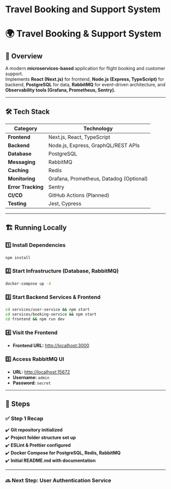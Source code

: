 # Travel Booking and Support System

# 🌍 Travel Booking & Support System

## 🚀 Overview
A modern **microservices-based** application for flight booking and customer support.  
Implements **React (Next.js)** for frontend, **Node.js (Express, TypeScript)** for backend, **PostgreSQL** for data, **RabbitMQ** for event-driven architecture, and **Observability tools (Grafana, Prometheus, Sentry).**

---

## 🛠 Tech Stack

| **Category**  | **Technology**  |
|--------------|----------------|
| **Frontend**  | Next.js, React, TypeScript |
| **Backend**   | Node.js, Express, GraphQL/REST APIs |
| **Database**  | PostgreSQL |
| **Messaging** | RabbitMQ |
| **Caching**   | Redis |
| **Monitoring** | Grafana, Prometheus, Datadog (Optional) |
| **Error Tracking** | Sentry |
| **CI/CD**  | GitHub Actions (Planned) |
| **Testing** | Jest, Cypress |

---

## 🏗 Running Locally

### 1️⃣ Install Dependencies
```sh
npm install
```

### 2️⃣ Start Infrastructure (Database, RabbitMQ)
```sh
docker-compose up -d
```

### 3️⃣ Start Backend Services & Frontend
```sh
cd services/user-service && npm start
cd services/booking-service && npm start
cd frontend && npm run dev
```

### 4️⃣ Visit the Frontend
- **Frontend URL:** [http://localhost:3000](http://localhost:3000)

### 5️⃣ Access RabbitMQ UI
- **URL:** [http://localhost:15672](http://localhost:15672)  
- **Username:** `admin`  
- **Password:** `secret`  

---

## 📌 Steps

### ✅ **Step 1 Recap**
✔️ **Git repository initialized**  
✔️ **Project folder structure set up**  
✔️ **ESLint & Prettier configured**  
✔️ **Docker Compose for PostgreSQL, Redis, RabbitMQ**  
✔️ **Initial README.md with documentation**  

---

### 🔜 **Next Step: User Authentication Service**
